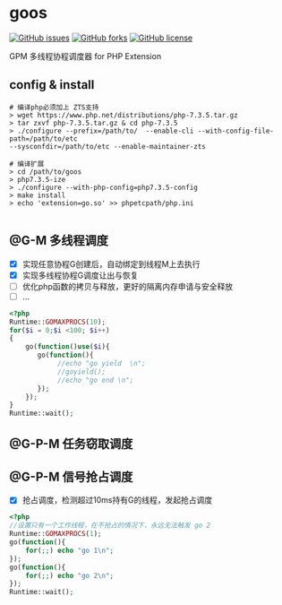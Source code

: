 # goos
<p>
<a href="https://github.com/brewlin/goos/issues"><img alt="GitHub issues" src="https://img.shields.io/github/issues/brewlin/goos"></a>
 <a href="https://github.com/brewlin/goos/network"><img alt="GitHub forks" src="https://img.shields.io/github/forks/brewlin/goos"></a>
 <a href="https://github.com/brewlin/goos/blob/master/LICENSE"><img alt="GitHub license" src="https://img.shields.io/github/license/brewlin/goos"></a>
 </p>
GPM 多线程协程调度器 for PHP Extension

## config & install
```asciidoc
# 编译php必须加上 ZTS支持
> wget https://www.php.net/distributions/php-7.3.5.tar.gz
> tar zxvf php-7.3.5.tar.gz & cd php-7.3.5
> ./configure --prefix=/path/to/  --enable-cli --with-config-file-path=/path/to/etc 
--sysconfdir=/path/to/etc --enable-maintainer-zts

# 编译扩展
> cd /path/to/goos
> php7.3.5-ize
> ./configure --with-php-config=php7.3.5-config
> make install
> echo 'extension=go.so' >> phpetcpath/php.ini 


```
## @G-M 多线程调度
- [x] 实现任意协程G创建后，自动绑定到线程M上去执行
- [x] 实现多线程协程G调度让出与恢复
- [ ] 优化php函数的拷贝与释放，更好的隔离内存申请与安全释放
- [ ] ... 
```php
<?php
Runtime::GOMAXPROCS(10);
for($i = 0;$i <100; $i++)
{
    go(function()use($i){
       go(function(){
            //echo "go yield  \n";
            //goyield();
            //echo "go end \n";
       });
    });
}
Runtime::wait();
```
## @G-P-M 任务窃取调度

## @G-P-M 信号抢占调度
- [x] 抢占调度，检测超过10ms持有G的线程，发起抢占调度
```php
<?php
//设置只有一个工作线程，在不抢占的情况下，永远无法触发 go 2
Runtime::GOMAXPROCS(1);
go(function(){
    for(;;) echo "go 1\n"; 
});
go(function(){
    for(;;) echo "go 2\n";
});
Runtime::wait();
```

